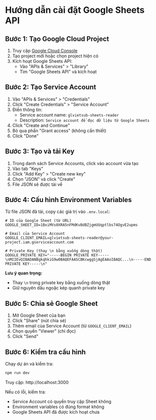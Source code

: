 # Hướng dẫn cài đặt Google Sheets API

## Bước 1: Tạo Google Cloud Project

1. Truy cập [Google Cloud Console](https://console.cloud.google.com/)
2. Tạo project mới hoặc chọn project hiện có
3. Kích hoạt Google Sheets API:
   - Vào "APIs & Services" > "Library"
   - Tìm "Google Sheets API" và kích hoạt

## Bước 2: Tạo Service Account

1. Vào "APIs & Services" > "Credentials"
2. Click "Create Credentials" > "Service Account"
3. Điền thông tin:
   - Service account name: `glvietsub-sheets-reader`
   - Description: `Service account để đọc dữ liệu từ Google Sheets`
4. Click "Create and Continue"
5. Bỏ qua phần "Grant access" (không cần thiết)
6. Click "Done"

## Bước 3: Tạo và tải Key

1. Trong danh sách Service Accounts, click vào account vừa tạo
2. Vào tab "Keys"
3. Click "Add Key" > "Create new key"
4. Chọn "JSON" và click "Create"
5. File JSON sẽ được tải về

## Bước 4: Cấu hình Environment Variables

Từ file JSON đã tải, copy các giá trị vào `.env.local`:

```env
# ID của Google Sheet (từ URL)
GOOGLE_SHEET_ID=1BxiMVs0XRA5nFMdKvBdBZjgmUUqptlbs74OgvE2upms

# Email của Service Account
GOOGLE_CLIENT_EMAIL=glvietsub-sheets-reader@your-project.iam.gserviceaccount.com

# Private Key (thay \n bằng xuống dòng thật)
GOOGLE_PRIVATE_KEY="-----BEGIN PRIVATE KEY-----\nMIIEvQIBADANBgkqhkiG9w0BAQEFAASCBKcwggSjAgEAAoIBAQC...\n-----END PRIVATE KEY-----\n"
```

**Lưu ý quan trọng:**
- Thay `\n` trong private key bằng xuống dòng thật
- Giữ nguyên dấu ngoặc kép quanh private key

## Bước 5: Chia sẻ Google Sheet

1. Mở Google Sheet của bạn
2. Click "Share" (nút chia sẻ)
3. Thêm email của Service Account (từ `GOOGLE_CLIENT_EMAIL`)
4. Chọn quyền "Viewer" (chỉ đọc)
5. Click "Send"

## Bước 6: Kiểm tra cấu hình

Chạy dự án và kiểm tra:

```bash
npm run dev
```

Truy cập: http://localhost:3000

Nếu có lỗi, kiểm tra:
- Service Account có quyền truy cập Sheet không
- Environment variables có đúng format không
- Google Sheets API đã được kích hoạt chưa
